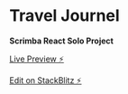 # Travel Journel

**Scrimba React Solo Project**

[Live Preview ⚡️](https://react-mkfv9k.stackblitz.io/)

[Edit on StackBlitz ⚡️](https://stackblitz.com/edit/react-mkfv9k)